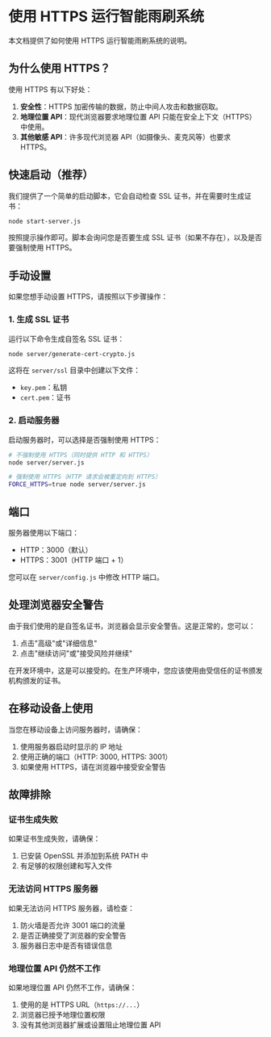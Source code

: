 # 使用 HTTPS 运行智能雨刷系统

本文档提供了如何使用 HTTPS 运行智能雨刷系统的说明。

## 为什么使用 HTTPS？

使用 HTTPS 有以下好处：

1. **安全性**：HTTPS 加密传输的数据，防止中间人攻击和数据窃取。
2. **地理位置 API**：现代浏览器要求地理位置 API 只能在安全上下文（HTTPS）中使用。
3. **其他敏感 API**：许多现代浏览器 API（如摄像头、麦克风等）也要求 HTTPS。

## 快速启动（推荐）

我们提供了一个简单的启动脚本，它会自动检查 SSL 证书，并在需要时生成证书：

```bash
node start-server.js
```

按照提示操作即可。脚本会询问您是否要生成 SSL 证书（如果不存在），以及是否要强制使用 HTTPS。

## 手动设置

如果您想手动设置 HTTPS，请按照以下步骤操作：

### 1. 生成 SSL 证书

运行以下命令生成自签名 SSL 证书：

```bash
node server/generate-cert-crypto.js
```

这将在 `server/ssl` 目录中创建以下文件：
- `key.pem`：私钥
- `cert.pem`：证书

### 2. 启动服务器

启动服务器时，可以选择是否强制使用 HTTPS：

```bash
# 不强制使用 HTTPS（同时提供 HTTP 和 HTTPS）
node server/server.js

# 强制使用 HTTPS（HTTP 请求会被重定向到 HTTPS）
FORCE_HTTPS=true node server/server.js
```

## 端口

服务器使用以下端口：

- HTTP：3000（默认）
- HTTPS：3001（HTTP 端口 + 1）

您可以在 `server/config.js` 中修改 HTTP 端口。

## 处理浏览器安全警告

由于我们使用的是自签名证书，浏览器会显示安全警告。这是正常的，您可以：

1. 点击"高级"或"详细信息"
2. 点击"继续访问"或"接受风险并继续"

在开发环境中，这是可以接受的。在生产环境中，您应该使用由受信任的证书颁发机构颁发的证书。

## 在移动设备上使用

当您在移动设备上访问服务器时，请确保：

1. 使用服务器启动时显示的 IP 地址
2. 使用正确的端口（HTTP: 3000, HTTPS: 3001）
3. 如果使用 HTTPS，请在浏览器中接受安全警告

## 故障排除

### 证书生成失败

如果证书生成失败，请确保：

1. 已安装 OpenSSL 并添加到系统 PATH 中
2. 有足够的权限创建和写入文件

### 无法访问 HTTPS 服务器

如果无法访问 HTTPS 服务器，请检查：

1. 防火墙是否允许 3001 端口的流量
2. 是否正确接受了浏览器的安全警告
3. 服务器日志中是否有错误信息

### 地理位置 API 仍然不工作

如果地理位置 API 仍然不工作，请确保：

1. 使用的是 HTTPS URL（`https://...`）
2. 浏览器已授予地理位置权限
3. 没有其他浏览器扩展或设置阻止地理位置 API
